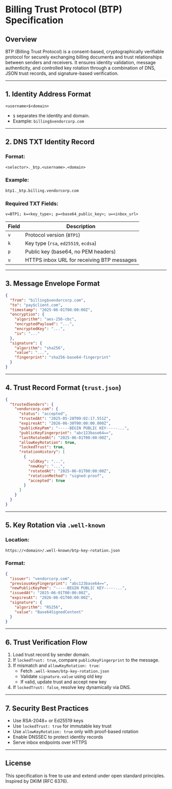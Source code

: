 # Billing Trust Protocol (BTP) Specification

## Overview
BTP (Billing Trust Protocol) is a consent-based, cryptographically verifiable protocol for securely exchanging billing documents and trust relationships between senders and receivers. It ensures identity validation, message authenticity, and controlled key rotation through a combination of DNS, JSON trust records, and signature-based verification.

---

## 1. Identity Address Format

```
<username>$<domain>
```

- `$` separates the identity and domain.
- Example: `billing$vendorcorp.com`

---

## 2. DNS TXT Identity Record

### Format:
```
<selector>._btp.<username>.<domain>
```

### Example:
```
btp1._btp.billing.vendorcorp.com
```

### Required TXT Fields:
```
v=BTP1; k=<key_type>; p=<base64_public_key>; u=<inbox_url>
```

| Field | Description |
|-------|-------------|
| `v`   | Protocol version (`BTP1`) |
| `k`   | Key type (`rsa`, `ed25519`, `ecdsa`) |
| `p`   | Public key (base64, no PEM headers) |
| `u`   | HTTPS inbox URL for receiving BTP messages |

---

## 3. Message Envelope Format

```json
{
  "from": "billing$vendorcorp.com",
  "to": "pay$client.com",
  "timestamp": "2025-06-01T00:00:00Z",
  "encryption": {
    "algorithm": "aes-256-cbc",
    "encryptedPayload": "...",
    "encryptedKey": "...",
    "iv": "..."
  },
  "signature": {
    "algorithm": "sha256",
    "value": "...",
    "fingerprint": "sha256-base64-fingerprint"
  }
}
```

---

## 4. Trust Record Format (`trust.json`)

```json
{
  "trustedSenders": {
    "vendorcorp.com": {
      "status": "accepted",
      "trustedAt": "2025-05-28T09:02:17.551Z",
      "expiresAt": "2026-06-30T00:00:00.000Z",
      "publicKeyPem": "-----BEGIN PUBLIC KEY-----...",
      "publicKeyFingerprint": "abc123base64==",
      "lastRotatedAt": "2025-06-01T00:00:00Z",
      "allowKeyRotation": true,
      "lockedTrust": true,
      "rotationHistory": [
        {
          "oldKey": "...",
          "newKey": "...",
          "rotatedAt": "2025-06-01T00:00:00Z",
          "rotationMethod": "signed-proof",
          "accepted": true
        }
      ]
    }
  }
}
```

---

## 5. Key Rotation via `.well-known`

### Location:
```
https://<domain>/.well-known/btp-key-rotation.json
```

### Format:
```json
{
  "issuer": "vendorcorp.com",
  "previousKeyFingerprint": "abc123base64==",
  "newPublicKeyPem": "-----BEGIN PUBLIC KEY-----...",
  "issuedAt": "2025-06-01T00:00:00Z",
  "expiresAt": "2026-06-01T00:00:00Z",
  "signature": {
    "algorithm": "RS256",
    "value": "Base64SignedContent"
  }
}
```

---

## 6. Trust Verification Flow

1. Load trust record by sender domain.
2. If `lockedTrust: true`, compare `publicKeyFingerprint` to the message.
3. If mismatch and `allowKeyRotation: true`:
   - Fetch `.well-known/btp-key-rotation.json`
   - Validate `signature.value` using old key
   - If valid, update trust and accept new key
4. If `lockedTrust: false`, resolve key dynamically via DNS.

---

## 7. Security Best Practices

- Use RSA-2048+ or Ed25519 keys
- Use `lockedTrust: true` for immutable key trust
- Use `allowKeyRotation: true` only with proof-based rotation
- Enable DNSSEC to protect identity records
- Serve inbox endpoints over HTTPS

---

## License

This specification is free to use and extend under open standard principles. Inspired by DKIM (RFC 6376).

